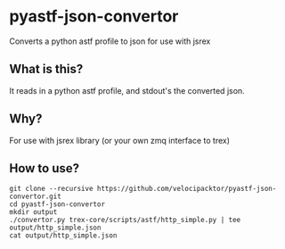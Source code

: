# pyastf-json-convertor
Converts a python astf profile to json for use with jsrex

## What is this?
It reads in a python astf profile, and stdout's the converted json.

## Why?
For use with jsrex library (or your own zmq interface to trex)

## How to use?
```
git clone --recursive https://github.com/velocipacktor/pyastf-json-convertor.git
cd pyastf-json-convertor
mkdir output
./convertor.py trex-core/scripts/astf/http_simple.py | tee output/http_simple.json
cat output/http_simple.json
```
